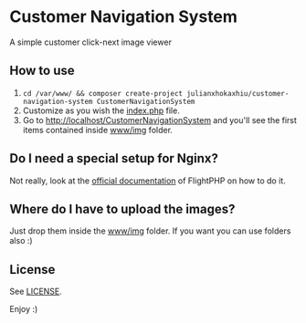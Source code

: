 # Customer Navigation System
A simple customer click-next image viewer

## How to use
1. `cd /var/www/ && composer create-project julianxhokaxhiu/customer-navigation-system CustomerNavigationSystem`
2. Customize as you wish the [index.php](https://github.com/julianxhokaxhiu/CustomerNavigationSystem/blob/master/index.php) file.
3. Go to [http://localhost/CustomerNavigationSystem](http://localhost/CustomerNavigationSystem/) and you'll see the first items contained inside [www/img](https://github.com/julianxhokaxhiu/CustomerNavigationSystem/blob/master/www/img) folder.


## Do I need a special setup for Nginx?
Not really, look at the [official documentation](http://flightphp.com/install) of FlightPHP on how to do it.

## Where do I have to upload the images?
Just drop them inside the [www/img](https://github.com/julianxhokaxhiu/CustomerNavigationSystem/blob/master/www/img) folder. If you want you can use folders also :)

## License
See [LICENSE](https://github.com/julianxhokaxhiu/CustomerNavigationSystem/blob/master/LICENSE).

Enjoy :)
